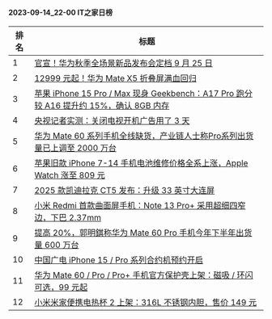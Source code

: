 #### 2023-09-14_22-00  IT之家日榜

| 排名 | 标题|
| --- | ---|
| 1 | [官宣！华为秋季全场景新品发布会定档 9 月 25 日](https://www.ithome.com/0/719/008.htm) |
| 2 | [12999 元起！华为 Mate X5 折叠屏满血回归](https://www.ithome.com/0/719/015.htm) |
| 3 | [苹果 iPhone 15 Pro / Max 现身 Geekbench：A17 Pro 跑分较 A16 提升约 15%，确认 8GB 内存](https://www.ithome.com/0/719/031.htm) |
| 4 | [央视记者实测：关闭电视开机广告用了 3 天](https://www.ithome.com/0/719/166.htm) |
| 5 | [华为 Mate 60 系列手机全线缺货，产业链人士称Pro系列出货量已上调至 2000 万台](https://www.ithome.com/0/719/173.htm) |
| 6 | [苹果旧款 iPhone 7-14 手机电池维修价格全系上涨，Apple Watch 涨至 809 元](https://www.ithome.com/0/719/033.htm) |
| 7 | [2025 款凯迪拉克 CT5 发布：升级 33 英寸大连屏](https://www.ithome.com/0/718/976.htm) |
| 8 | [小米 Redmi 首款曲面屏手机：Note 13 Pro+ 采用超细四窄边，下巴 2.37mm](https://www.ithome.com/0/719/037.htm) |
| 9 | [提高 20%，郭明錤称华为 Mate 60 Pro 手机今年下半年出货量 600 万台](https://www.ithome.com/0/719/045.htm) |
| 10 | [中国广电 iPhone 15 / Pro 系列合约机预约开启](https://www.ithome.com/0/719/025.htm) |
| 11 | [华为 Mate 60 / Pro / Pro+ 手机官方保护壳上架：磁吸 / 环闪可选，99 元起](https://www.ithome.com/0/719/086.htm) |
| 12 | [小米米家便携电热杯 2 上架：316L 不锈钢内胆，售价 149 元](https://www.ithome.com/0/718/973.htm) |

